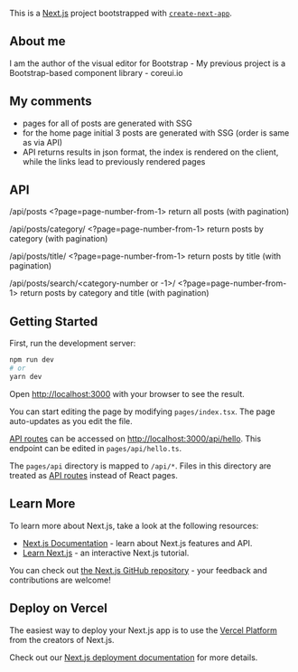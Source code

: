 This is a [Next.js](https://nextjs.org/) project bootstrapped with [`create-next-app`](https://github.com/vercel/next.js/tree/canary/packages/create-next-app).

## About me

I am the author of the visual editor for Bootstrap -
My previous project is a Bootstrap-based component library - coreui.io

## My comments

- pages for all of posts are generated with SSG
- for the home page initial 3 posts are generated with SSG (order is same as via API)
- API returns results in json format, the index is rendered on the client, while the links lead to previously rendered pages

## API

/api/posts <?page=page-number-from-1>
return all posts (with pagination)

/api/posts/category/<category-number> <?page=page-number-from-1>
return posts by category (with pagination)

/api/posts/title/<title-text> <?page=page-number-from-1>
return posts by title (with pagination)

/api/posts/search/<category-number or -1>/<title-text> <?page=page-number-from-1>
return posts by category and title (with pagination)

## Getting Started

First, run the development server:

```bash
npm run dev
# or
yarn dev
```

Open [http://localhost:3000](http://localhost:3000) with your browser to see the result.

You can start editing the page by modifying `pages/index.tsx`. The page auto-updates as you edit the file.

[API routes](https://nextjs.org/docs/api-routes/introduction) can be accessed on [http://localhost:3000/api/hello](http://localhost:3000/api/hello). This endpoint can be edited in `pages/api/hello.ts`.

The `pages/api` directory is mapped to `/api/*`. Files in this directory are treated as [API routes](https://nextjs.org/docs/api-routes/introduction) instead of React pages.

## Learn More

To learn more about Next.js, take a look at the following resources:

- [Next.js Documentation](https://nextjs.org/docs) - learn about Next.js features and API.
- [Learn Next.js](https://nextjs.org/learn) - an interactive Next.js tutorial.

You can check out [the Next.js GitHub repository](https://github.com/vercel/next.js/) - your feedback and contributions are welcome!

## Deploy on Vercel

The easiest way to deploy your Next.js app is to use the [Vercel Platform](https://vercel.com/new?utm_medium=default-template&filter=next.js&utm_source=create-next-app&utm_campaign=create-next-app-readme) from the creators of Next.js.

Check out our [Next.js deployment documentation](https://nextjs.org/docs/deployment) for more details.
